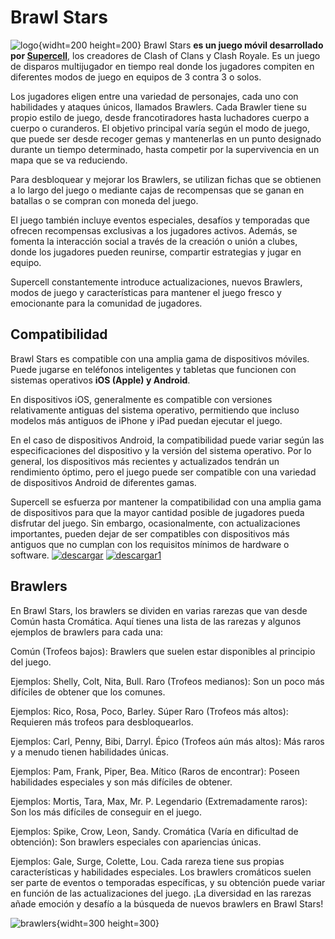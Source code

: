# Brawl Stars
![logo](https://www.viniloscasa.com/38444-thickbox/vinilos-y-pegatinas-logo-brawl-stars.jpg){widht=200 height=200}
Brawl Stars **es un juego móvil desarrollado por [Supercell](https://supercell.com)**, los creadores de Clash of Clans y Clash Royale. Es un juego de disparos multijugador en tiempo real donde los jugadores compiten en diferentes modos de juego en equipos de 3 contra 3 o solos.

Los jugadores eligen entre una variedad de personajes, cada uno con habilidades y ataques únicos, llamados Brawlers. Cada Brawler tiene su propio estilo de juego, desde francotiradores hasta luchadores cuerpo a cuerpo o curanderos. El objetivo principal varía según el modo de juego, que puede ser desde recoger gemas y mantenerlas en un punto designado durante un tiempo determinado, hasta competir por la supervivencia en un mapa que se va reduciendo.

Para desbloquear y mejorar los Brawlers, se utilizan fichas que se obtienen a lo largo del juego o mediante cajas de recompensas que se ganan en batallas o se compran con moneda del juego.

El juego también incluye eventos especiales, desafíos y temporadas que ofrecen recompensas exclusivas a los jugadores activos. Además, se fomenta la interacción social a través de la creación o unión a clubes, donde los jugadores pueden reunirse, compartir estrategias y jugar en equipo.

Supercell constantemente introduce actualizaciones, nuevos Brawlers, modos de juego y características para mantener el juego fresco y emocionante para la comunidad de jugadores.

## Compatibilidad
Brawl Stars es compatible con una amplia gama de dispositivos móviles. Puede jugarse en teléfonos inteligentes y tabletas que funcionen con sistemas operativos **iOS (Apple) y Android**.

En dispositivos iOS, generalmente es compatible con versiones relativamente antiguas del sistema operativo, permitiendo que incluso modelos más antiguos de iPhone y iPad puedan ejecutar el juego.

En el caso de dispositivos Android, la compatibilidad puede variar según las especificaciones del dispositivo y la versión del sistema operativo. Por lo general, los dispositivos más recientes y actualizados tendrán un rendimiento óptimo, pero el juego puede ser compatible con una variedad de dispositivos Android de diferentes gamas.

Supercell se esfuerza por mantener la compatibilidad con una amplia gama de dispositivos para que la mayor cantidad posible de jugadores pueda disfrutar del juego. Sin embargo, ocasionalmente, con actualizaciones importantes, pueden dejar de ser compatibles con dispositivos más antiguos que no cumplan con los requisitos mínimos de hardware o software.
[![descargar](https://play.google.com/intl/es-419/badges/static/images/badges/es-419_badge_web_generic.png)](https://play.google.com/store/apps/details?id=com.supercell.brawlstars&hl=es&gl=US&pli=1)
[![descargar1](https://appfrencocacola.com/stores/ios.png)](https://apps.apple.com/es/app/brawl-stars/id1229016807)

## Brawlers 
En Brawl Stars, los brawlers se dividen en varias rarezas que van desde Común hasta Cromática. Aquí tienes una lista de las rarezas y algunos ejemplos de brawlers para cada una:

Común (Trofeos bajos): Brawlers que suelen estar disponibles al principio del juego.

Ejemplos: Shelly, Colt, Nita, Bull.
Raro (Trofeos medianos): Son un poco más difíciles de obtener que los comunes.

Ejemplos: Rico, Rosa, Poco, Barley.
Súper Raro (Trofeos más altos): Requieren más trofeos para desbloquearlos.

Ejemplos: Carl, Penny, Bibi, Darryl.
Épico (Trofeos aún más altos): Más raros y a menudo tienen habilidades únicas.

Ejemplos: Pam, Frank, Piper, Bea.
Mítico (Raros de encontrar): Poseen habilidades especiales y son más difíciles de obtener.

Ejemplos: Mortis, Tara, Max, Mr. P.
Legendario (Extremadamente raros): Son los más difíciles de conseguir en el juego.

Ejemplos: Spike, Crow, Leon, Sandy.
Cromática (Varía en dificultad de obtención): Son brawlers especiales con apariencias únicas.

Ejemplos: Gale, Surge, Colette, Lou.
Cada rareza tiene sus propias características y habilidades especiales. Los brawlers cromáticos suelen ser parte de eventos o temporadas específicas, y su obtención puede variar en función de las actualizaciones del juego. ¡La diversidad en las rarezas añade emoción y desafío a la búsqueda de nuevos brawlers en Brawl Stars!

![brawlers](https://pbs.twimg.com/media/EVoSpPrU8AAXoKH.jpg){widht=300 height=300}